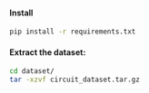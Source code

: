 
#### Install
```bash
pip install -r requirements.txt
```

#### Extract the dataset:
```bash
cd dataset/
tar -xzvf circuit_dataset.tar.gz
```